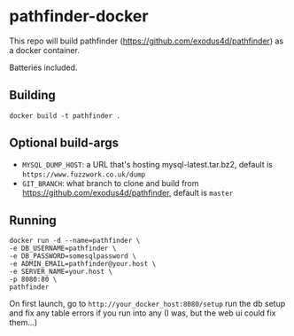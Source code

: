 # pathfinder-docker

This repo will build pathfinder (https://github.com/exodus4d/pathfinder) as a docker container.

Batteries included.

## Building

`docker build -t pathfinder .`

## Optional build-args

* `MYSQL_DUMP_HOST`: a URL that's hosting mysql-latest.tar.bz2, default is `https://www.fuzzwork.co.uk/dump`
* `GIT_BRANCH`: what branch to clone and build from https://github.com/exodus4d/pathfinder, default is `master`

## Running

```
docker run -d --name=pathfinder \
-e DB_USERNAME=pathfinder \
-e DB_PASSWORD=somesqlpassword \
-e ADMIN_EMAIL=pathfinder@your.host \
-e SERVER_NAME=your.host \
-p 8080:80 \
pathfinder
```

On first launch, go to `http://your_docker_host:8080/setup` run the db setup and fix any table errors if you run into any (I was, but the web ui could fix them...)
